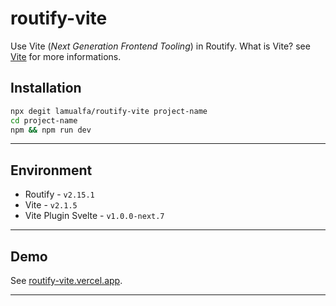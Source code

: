 # routify-vite

Use Vite (_Next Generation Frontend Tooling_) in Routify. What is Vite? see [Vite](https://vitejs.dev/) for more informations.

## Installation

```bash
npx degit lamualfa/routify-vite project-name
cd project-name
npm && npm run dev
```

<hr>

## Environment

- Routify - `v2.15.1`
- Vite - `v2.1.5`
- Vite Plugin Svelte - `v1.0.0-next.7`

<hr>

## Demo

See [routify-vite.vercel.app](https://routify-vite.vercel.app/).

<hr>
